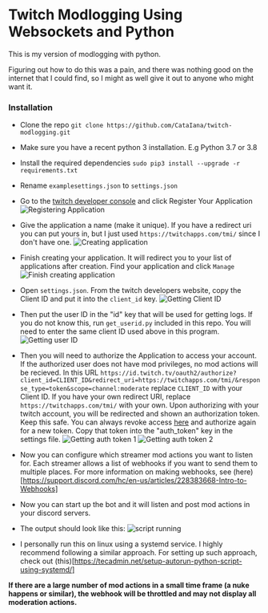 # Twitch Modlogging Using Websockets and Python
This is my version of modlogging with python.

Figuring out how to do this was a pain, and there was nothing good on the internet that I could find, so I might as well give it out to anyone who might want it.


### Installation

* Clone the repo `git clone https://github.com/CataIana/twitch-modlogging.git`

* Make sure you have a recent python 3 installation. E.g Python 3.7 or 3.8

* Install the required dependencies `sudo pip3 install --upgrade -r requirements.txt`

* Rename `examplesettings.json` to `settings.json`

* Go to the [twitch developer console](https://dev.twitch.tv/console) and click Register Your Application
![Registering Application](https://i.catalana.dev/modlogging/devconsole.png)

* Give the application a name (make it unique). If you have a redirect uri you can put yours in, but I just used `https://twitchapps.com/tmi/` since I don't have one.
![Creating application](https://i.catalana.dev/modlogging/createapplication.png)

* Finish creating your application. It will redirect you to your list of applications after creation. Find your application and click `Manage`
![Finish creating application](https://i.catalana.dev/modlogging/manageapplication.png)

* Open `settings.json`. From the twitch developers website, copy the Client ID and put it into the `client_id` key.
![Getting Client ID](https://i.catalana.dev/modlogging/clientid.png)

* Then put the user ID in the "id" key that will be used for getting logs. If you do not know this, run `get_userid.py` included in this repo. You will need to enter the same client ID used above in this program.
![Getting user ID](https://i.catalana.dev/modlogging/getuserid.png)

* Then you will need to authorize the Application to access your account. If the authorized user does not have mod privileges, no mod actions will be recieved. In this URL `https://id.twitch.tv/oauth2/authorize?client_id=CLIENT_ID&redirect_uri=https://twitchapps.com/tmi/&response_type=token&scope=channel:moderate` replace `CLIENT_ID` with your Client ID. If you have your own redirect URI, replace `https://twitchapps.com/tmi/` with your own. Upon authorizing with your twitch account, you will be redirected and shown an authorization token. Keep this safe. You can always revoke access [here](https://www.twitch.tv/settings/connections) and authorize again for a new token. Copy that token into the "auth_token" key in the settings file.
![Getting auth token 1](https://i.catalana.dev/modlogging/getauthtoken1.png)
![Getting auth token 2](https://i.catalana.dev/modlogging/getauthtoken2.png)

* Now you can configure which streamer mod actions you want to listen for. Each streamer allows a list of webhooks if you want to send them to multiple places. For more information on making webhooks, see (here)[https://support.discord.com/hc/en-us/articles/228383668-Intro-to-Webhooks]

* Now you can start up the bot and it will listen and post mod actions in your discord servers.
* The output should look like this:
![script running](https://i.catalana.dev/modlogging/running.png)

* I personally run this on linux using a systemd service. I highly recommend following a similar approach. For setting up such approach, check out (this)[https://tecadmin.net/setup-autorun-python-script-using-systemd/]

**If there are a large number of mod actions in a small time frame (a nuke happens or similar), the webhook will be throttled and may not display all moderation actions.**
